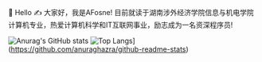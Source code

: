 🙋 Hello
✍️  大家好，我是AFosne! 目前就读于湖南涉外经济学院信息与机电学院计算机专业，热爱计算机科学和IT互联网事业，励志成为一名资深程序员!

![Anurag's GitHub stats](https://github-readme-stats.vercel.app/api?username=afosne&show_icons=true&theme=synthwave)
![Top Langs](https://github-readme-stats.vercel.app/api/top-langs/?username=afosne&layout=compact)](https://github.com/anuraghazra/github-readme-stats)

